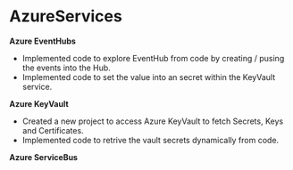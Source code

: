# AzureServices

**Azure EventHubs**
* Implemented code to explore EventHub from code by creating / pusing the events into the Hub.
* Implemented code to set the value into an secret within the KeyVault service.

**Azure KeyVault**
* Created a new project to access Azure KeyVault to fetch Secrets, Keys and Certificates.
* Implemented code to retrive the vault secrets dynamically from code.

**Azure ServiceBus**
